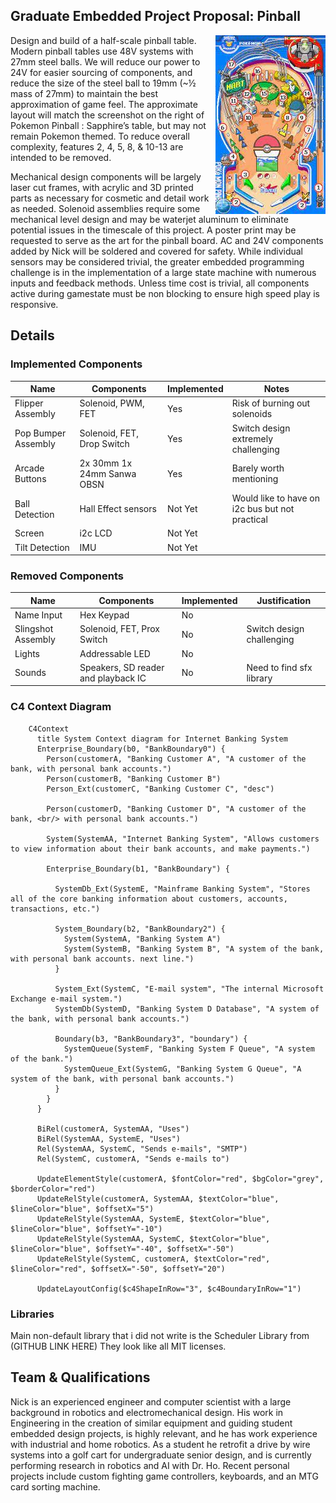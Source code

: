 ## Graduate Embedded Project Proposal: Pinball

<img align="right" src="/docs/sapphire.jpg">

Design and build of a half-scale pinball table. Modern pinball tables use 48V systems with 27mm steel balls. We will reduce our power to 24V for easier sourcing of components, and reduce the size of the steel ball to 19mm (~½ mass of 27mm) to maintain the best approximation of game feel. The approximate layout will match the screenshot on the right of Pokemon Pinball : Sapphire’s table, but may not remain Pokemon themed. To reduce overall complexity, features 2, 4, 5,  8, & 10-13 are intended to be removed.

Mechanical design components will be largely laser cut frames, with acrylic and 3D printed parts as necessary for cosmetic and detail work as needed. Solenoid assemblies require some mechanical level design and may be waterjet aluminum to eliminate potential issues in the timescale of this project. A poster print may be requested to serve as the art for the pinball board. AC and 24V components added by Nick will be soldered and covered for safety.
While individual sensors may be considered trivial, the greater embedded programming challenge is in the implementation of a large state machine with numerous inputs and feedback methods. Unless time cost is trivial, all components active during gamestate must be non blocking to ensure high speed play is responsive.

## Details

### Implemented Components

| Name                | Components                 | Implemented | Notes                                           |
| ------------------- | -------------------------- | ----------- | ----------------------------------------------- |
| Flipper Assembly    | Solenoid, PWM, FET         | Yes         | Risk of burning out solenoids                   |
| Pop Bumper Assembly | Solenoid, FET, Drop Switch | Yes         | Switch design extremely challenging             |
| Arcade Buttons      | 2x 30mm 1x 24mm Sanwa OBSN | Yes         | Barely worth mentioning                         |
| Ball Detection      | Hall Effect sensors        | Not Yet     | Would like to have on i2c bus but not practical |
| Screen              | i2c LCD                    | Not Yet     |
| Tilt Detection      | IMU                        | Not Yet     |

### Removed Components

| Name               | Components                          | Implemented | Justification                    |
| ------------------ | ----------------------------------- | ----------- | ------------------------- |
| Name Input         | Hex Keypad                          | No          |
| Slingshot Assembly | Solenoid, FET, Prox Switch          | No          | Switch design challenging |
| Lights             | Addressable LED                     | No          |
| Sounds             | Speakers, SD reader and playback IC | No          | Need to find sfx library  |

### C4 Context Diagram

```mermaid
    C4Context
      title System Context diagram for Internet Banking System
      Enterprise_Boundary(b0, "BankBoundary0") {
        Person(customerA, "Banking Customer A", "A customer of the bank, with personal bank accounts.")
        Person(customerB, "Banking Customer B")
        Person_Ext(customerC, "Banking Customer C", "desc")

        Person(customerD, "Banking Customer D", "A customer of the bank, <br/> with personal bank accounts.")

        System(SystemAA, "Internet Banking System", "Allows customers to view information about their bank accounts, and make payments.")

        Enterprise_Boundary(b1, "BankBoundary") {

          SystemDb_Ext(SystemE, "Mainframe Banking System", "Stores all of the core banking information about customers, accounts, transactions, etc.")

          System_Boundary(b2, "BankBoundary2") {
            System(SystemA, "Banking System A")
            System(SystemB, "Banking System B", "A system of the bank, with personal bank accounts. next line.")
          }

          System_Ext(SystemC, "E-mail system", "The internal Microsoft Exchange e-mail system.")
          SystemDb(SystemD, "Banking System D Database", "A system of the bank, with personal bank accounts.")

          Boundary(b3, "BankBoundary3", "boundary") {
            SystemQueue(SystemF, "Banking System F Queue", "A system of the bank.")
            SystemQueue_Ext(SystemG, "Banking System G Queue", "A system of the bank, with personal bank accounts.")
          }
        }
      }

      BiRel(customerA, SystemAA, "Uses")
      BiRel(SystemAA, SystemE, "Uses")
      Rel(SystemAA, SystemC, "Sends e-mails", "SMTP")
      Rel(SystemC, customerA, "Sends e-mails to")

      UpdateElementStyle(customerA, $fontColor="red", $bgColor="grey", $borderColor="red")
      UpdateRelStyle(customerA, SystemAA, $textColor="blue", $lineColor="blue", $offsetX="5")
      UpdateRelStyle(SystemAA, SystemE, $textColor="blue", $lineColor="blue", $offsetY="-10")
      UpdateRelStyle(SystemAA, SystemC, $textColor="blue", $lineColor="blue", $offsetY="-40", $offsetX="-50")
      UpdateRelStyle(SystemC, customerA, $textColor="red", $lineColor="red", $offsetX="-50", $offsetY="20")

      UpdateLayoutConfig($c4ShapeInRow="3", $c4BoundaryInRow="1")
```

### Libraries

Main non-default library that i did not write is the Scheduler Library from (GITHUB LINK HERE)
They look like all MIT licenses.

## Team & Qualifications

Nick is an experienced engineer and computer scientist with a large background in robotics and electromechanical design. His work in Engineering in the creation of similar equipment and guiding student embedded design projects, is highly relevant, and he has work experience with industrial and home robotics. As a student he retrofit a drive by wire systems into a golf cart for undergraduate senior design, and is currently performing research in robotics and AI with Dr. Ho. Recent personal projects include custom fighting game controllers, keyboards, and an MTG card sorting machine.
